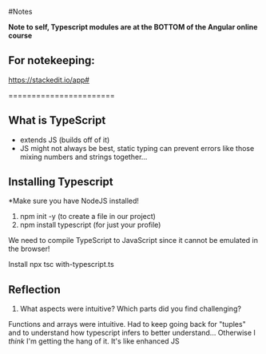 #Notes

**Note to self, Typescript modules are at the BOTTOM of the Angular online course**

## For notekeeping:
https://stackedit.io/app#

=======================
## What is TypeScript

- extends JS (builds off of it)
- JS might not always be best, static typing can prevent errors like those mixing numbers and strings together...

## Installing Typescript

*Make sure you have NodeJS installed!

1. npm init -y (to create a file in our project)
2. npm install typescript (for just your profile)

We need to compile TypeScript to JavaScript since it cannot be emulated in the browser!

Install npx tsc with-typescript.ts

## Reflection

1. What aspects were intuitive? Which parts did you find challenging?

Functions and arrays were intuitive. Had to keep going back for "tuples" and to understand how typescript infers to better understand... Otherwise I *think* I'm getting the hang of it. It's like enhanced JS